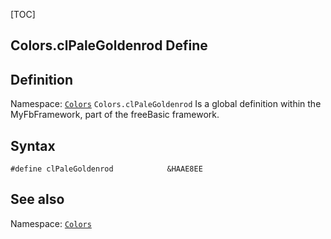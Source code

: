 [TOC]
## Colors.clPaleGoldenrod Define

## Definition
Namespace: [`Colors`](Colors.md)
`Colors.clPaleGoldenrod` Is a global definition within the MyFbFramework, part of the freeBasic framework.
## Syntax

```freeBasic
#define clPaleGoldenrod            &HAAE8EE
```

## See also
Namespace: [`Colors`](Colors.md)
